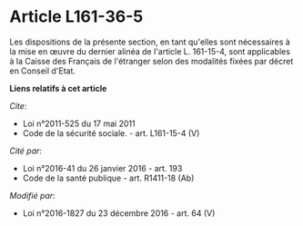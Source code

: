 # Article L161-36-5

Les dispositions de la présente section, en tant qu'elles sont nécessaires à la mise en œuvre du dernier alinéa de l'article
L. 161-15-4, sont applicables à la Caisse des Français de l'étranger selon des modalités fixées par décret en Conseil d'Etat.

**Liens relatifs à cet article**

_Cite_:

  - Loi n°2011-525 du 17 mai 2011
  - Code de la sécurité sociale. - art. L161-15-4 (V)

_Cité par_:

  - Loi n°2016-41 du 26 janvier 2016 - art. 193
  - Code de la santé publique - art. R1411-18 (Ab)

_Modifié par_:

  - Loi n°2016-1827 du 23 décembre 2016 - art. 64 (V)
